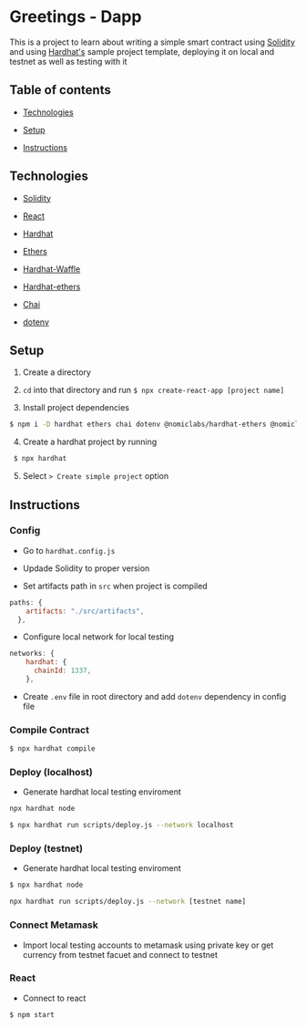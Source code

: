 # Greetings - Dapp

This is a project to learn about writing a simple smart contract using [Solidity](https://docs.soliditylang.org/en/latest/) and using [Hardhat's](https://hardhat.org/) sample project template, deploying it on local and testnet as well as  testing with it

## Table of contents

* [Technologies](#technologies)

* [Setup](#setup)

* [Instructions](#instructions)

## Technologies

* [Solidity](https://docs.soliditylang.org/en/latest/)

* [React](https://reactjs.org/)

* [Hardhat](https://hardhat.org/)

* [Ethers](https://docs.ethers.io/v5/)

* [Hardhat-Waffle](https://hardhat.org/plugins/nomiclabs-hardhat-waffle.html)

* [Hardhat-ethers](https://hardhat.org/plugins/nomiclabs-hardhat-ethers.html)

* [Chai](https://www.chaijs.com/)

* [dotenv](https://www.npmjs.com/package/dotenv)


## Setup

1. Create a directory

2. `cd` into that directory and run `$ npx create-react-app [project name]`

3. Install project dependencies

```sh
$ npm i -D hardhat ethers chai dotenv @nomiclabs/hardhat-ethers @nomiclabs/hardhat-waffle
```

4. Create a hardhat project by running

```sh
 $ npx hardhat
```

 5. Select ```> Create simple project``` option

 ## Instructions

### Config

* Go to `hardhat.config.js` 

* Updade Solidity to proper version

* Set artifacts path in `src` when project is compiled

```js
paths: {
    artifacts: "./src/artifacts",
  },
```

* Configure local network for local testing

```js
networks: {
    hardhat: {
      chainId: 1337,
    },
```

* Create `.env` file in root directory and add `dotenv` dependency in config file


### Compile Contract

```sh
$ npx hardhat compile
```

### Deploy (localhost)

* Generate hardhat local testing enviroment

```sh
npx hardhat node

$ npx hardhat run scripts/deploy.js --network localhost
```

### Deploy (testnet)

* Generate hardhat local testing enviroment

```sh
$ npx hardhat node

npx hardhat run scripts/deploy.js --network [testnet name]
```

### Connect Metamask

* Import local testing accounts to metamask using private key or get currency from testnet facuet and connect to testnet

### React

* Connect to react

```sh
$ npm start
```